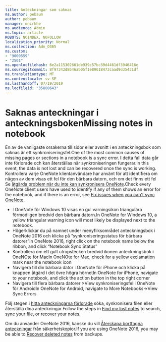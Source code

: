 ```yaml
---
title: Anteckningar som saknas
ms.author: pebaum
author: pebaum
manager: mnirkhe
ms.audience: Admin
ms.topic: article
ROBOTS: NOINDEX, NOFOLLOW
localization_priority: Normal
ms.collection: Adm_O365
ms.custom:
- "9000559"
- "2501"
ms.openlocfilehash: 6e2a115302661de939c57bc39d4461df3046416e
ms.sourcegitcommit: 8f97342d8b46ab05f1e89018473caad9d35431df
ms.translationtype: MT
ms.contentlocale: sv-SE
ms.lasthandoff: 07/19/2019
ms.locfileid: "35800643"
---
```

# <a name="missing-notes-in-notebook"></a><span data-ttu-id="4f771-102">Saknas anteckningar i anteckningsboken</span><span class="sxs-lookup"><span data-stu-id="4f771-102">Missing notes in notebook</span></span>

<span data-ttu-id="4f771-103">En av de vanligaste orsakerna till sidor eller avsnitt i en anteckningsbok som saknas är ett synkroniseringsfel.</span><span class="sxs-lookup"><span data-stu-id="4f771-103">One of the most common causes of missing pages or sections in a notebook is a sync error.</span></span> <span data-ttu-id="4f771-104">I detta fall data går inte förlorade och kan återställas när synkroniseringen fungerar.</span><span class="sxs-lookup"><span data-stu-id="4f771-104">In this event, the data is not lost and can be recovered once the sync is working.</span></span> <span data-ttu-id="4f771-105">Kontrollera varje OneNote klientanvändare har använt för att identifiera om någon av dem visas ett fel för den bärbara datorn, och om det finns ett fel Se [åtgärda problem när du inte kan synkronisera OneNote](https://support.office.com/article/299495ef-66d1-448f-90c1-b785a6968d45).</span><span class="sxs-lookup"><span data-stu-id="4f771-105">Check every OneNote client users have used to identify if any of them shows an error for the notebook, and if there is an error, see [Fix issues when you can't sync OneNote](https://support.office.com/article/299495ef-66d1-448f-90c1-b785a6968d45).</span></span>

- <span data-ttu-id="4f771-106">I OneNote för Windows 10 visas en gul varningsikon triangulära förmodligen bredvid den bärbara datorn.</span><span class="sxs-lookup"><span data-stu-id="4f771-106">In OneNote for Windows 10, a yellow triangular warning icon will most likely be displayed next to the notebook.</span></span>
- <span data-ttu-id="4f771-107">Högerklickar du på namnet under menyfliksområdet anteckningsbok i OneNote 2016 och klicka på ”synkroniseringsstatus för bärbara datorer”</span><span class="sxs-lookup"><span data-stu-id="4f771-107">In OneNote 2016, right click on the notebook name below the ribbon, and click “Notebook Sync Status”</span></span>
- <span data-ttu-id="4f771-108">Kontrollera om ett gult utropstecken bredvid ikonen anteckningsbok i OneNOte för Mac</span><span class="sxs-lookup"><span data-stu-id="4f771-108">In OneNOte for Mac, check for a yellow exclamation mark near the notebook icon</span></span>
- <span data-ttu-id="4f771-109">Navigera till din bärbara dator i OneNote för iPhone och klicka på knappen åtgärd i det övre högra hörnet</span><span class="sxs-lookup"><span data-stu-id="4f771-109">In OneNote for iPhone, navigate to your notebook, and click the action button in the top right corner</span></span>
- <span data-ttu-id="4f771-110">Navigera till flera bärbara datorer >View synkroniseringsfel i OneNote för Android</span><span class="sxs-lookup"><span data-stu-id="4f771-110">In OneNote for Android, navigate to More Notebooks->View Sync Errors</span></span>

<span data-ttu-id="4f771-111">Följ stegen i [hitta anteckningarna förlorade](https://support.office.com/article/32cb2bd7-afe7-44d2-a711-398a88421287) söka, synkronisera filen eller återställa dina anteckningar.</span><span class="sxs-lookup"><span data-stu-id="4f771-111">Follow the steps in [Find my lost notes](https://support.office.com/article/32cb2bd7-afe7-44d2-a711-398a88421287) to search, sync your file, or recover your notes.</span></span>

<span data-ttu-id="4f771-112">Om du använder OneNote 2016, kanske du vill [Återskapa borttagna anteckningar](https://support.office.com/article/32ed1036-74fd-4c21-bc28-033a486e6b14) från säkerhetskopior.</span><span class="sxs-lookup"><span data-stu-id="4f771-112">If you are using OneNote 2016, you may be able to [Recover deleted notes](https://support.office.com/article/32ed1036-74fd-4c21-bc28-033a486e6b14) from backups.</span></span>